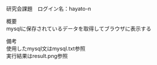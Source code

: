 研究会課題　ログイン名：hayato-n

概要  
mysqlに保存されているデータを取得してブラウザに表示する

備考  
使用したmysql文はmysql.txt参照  
実行結果はresult.png参照
